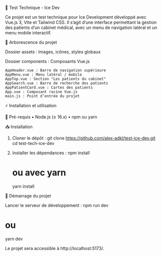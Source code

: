 📌 Test Technique - Ice Dev

Ce projet est un test technique pour Ice Development développé avec Vue.js 3, Vite et Tailwind CSS.
Il s’agit d’une interface permettant la gestion des patients d’un cabinet médical, avec un menu de navigation latéral et un menu mobile interactif.


📂 Arborescence du projet

Dossier assets : Images, icônes, styles globaux

Dossier components : Composants Vue.js

	AppHeader.vue : Barre de navigation supérieure
	AppMenu.vue : Menu latéral / mobile
	AppTop.vue : Section "Les patients du cabinet"
	AppSearch.vue : Barre de recherche des patients
	AppPatientCard.vue : Cartes des patients
	App.vue : Composant racine Vue.js
	main.js : Point d’entrée du projet


⚡ Installation et utilisation

🔧 Pré-requis
	•	Node.js (≥ 16.x)
	•	npm ou yarn

📥 Installation

1.	Cloner le dépôt :
  	git clone https://github.com/alex-adkl/test-ice-dev.git
  	cd test-tech-ice-dev
  
2.	Installer les dépendances :
  	npm install
 	 # ou avec yarn
 	 yarn install

  🏃 Démarrage du projet

  Lancer le serveur de développement :
  npm run dev
  # ou
  yarn dev

  Le projet sera accessible à http://localhost:5173/.
